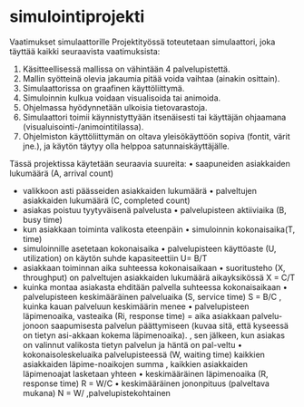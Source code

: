 # simulointiprojekti

Vaatimukset simulaattorille Projektityössä toteutetaan simulaattori, joka täyttää kaikki seuraavista vaatimuksista: 
1.   Käsitteellisessä mallissa on vähintään 4 palvelupistettä.  
2.   Mallin syötteinä olevia jakaumia pitää voida vaihtaa (ainakin osittain). 
3.   Simulaattorissa on graafinen käyttöliittymä. 
4.   Simuloinnin kulkua voidaan visualisoida tai animoida. 
5.   Ohjelmassa hyödynnetään ulkoisia tietovarastoja. 
6.   Simulaattori toimii käynnistyttyään itsenäisesti tai käyttäjän ohjaamana (visualuisointi-/animointitilassa). 
7.   Ohjelmiston käyttöliittymän on oltava yleisökäyttöön sopiva (fontit, värit jne.), ja käytön täytyy olla helppoa satunnaiskäyttäjälle. 

Tässä projektissa käytetään seuraavia suureita:
•	saapuneiden asiakkaiden lukumäärä (A, arrival count)
  -	valikkoon asti päässeiden asiakkaiden lukumäärä
•	palveltujen asiakkaiden lukumäärä (C, completed count)
  -	asiakas poistuu tyytyväisenä palvelusta
•	palvelupisteen aktiiviaika (B, busy time)
  -	kun asiakkaan toiminta valikosta eteenpäin
•	simuloinnin kokonaisaika(T, time)
  -	simuloinnille asetetaan kokonaisaika
•	palvelupisteen käyttöaste (U, utilization) on käytön suhde kapasiteettiin U= B/T
  -	asiakkaan toiminnan aika suhteessa kokonaisaikaan
•	suoritusteho (X, throughput) on palveltujen asiakkaiden lukumäärä aikayksikössä  X = C/T
  -	kuinka montaa asiakasta ehditään palvella suhteessa kokonaisaikaan 
•	palvelupisteen keskimääräinen palveluaika (S, service time) S = B/C
, kuinka kauan palveluun keskimäärin menee
•	palvelupisteen läpimenoaika, vasteaika (Ri, response time) = aika asiakkaan palvelu-jonoon saapumisesta palvelun päättymiseen (kuvaa sitä, että kyseessä on tietyn asi-akkaan kokema läpimenoaika). 
, sen jälkeen, kun asiakas on valinnut valikosta tietyn palvelun ja häntä on pal-veltu
•	kokonaisoleskeluaika palvelupisteessä (W, waiting time) kaikkien asiakkaiden läpime-noaikojen summa
, kaikkien asiakkaiden läpimenoajat lasketaan yhteen 
•	keskimääräinen läpimenoaika (R, response time) R = W/C
•	keskimääräinen jononpituus (palveltava mukana) N = W/
,palvelupistekohtainen

